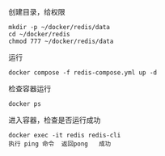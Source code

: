 创建目录，给权限

```
mkdir -p ~/docker/redis/data
cd ~/docker/redis
chmod 777 ~/docker/redis/data
```

运行

```
docker compose -f redis-compose.yml up -d
```

检查容器运行

```
docker ps
```

进入容器，检查是否运行成功

```
docker exec -it redis redis-cli
执行 ping 命令  返回pong   成功
```

